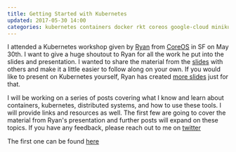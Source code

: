 ```yaml
---
title: Getting Started with Kubernetes
updated: 2017-05-30 14:00
categories: kubernetes containers docker rkt coreos google-cloud minikube kubectl
---
```


I attended a Kubernetes workshop given by [Ryan](https://twitter.com/ryanj) from [CoreOS](http://coreos.com/) in SF on May 30th. I want to give a huge shoutout to Ryan for all the work he put into the slides and presentation. I wanted to share the material from the [slides](http://bit.ly/k8s-fest) with others and make it a little easier to follow along on your own. If you would like to present on Kubernetes yourself, Ryan has created [more slides](http://bit.ly/k8s-workshops) just for that.

I will be working on a series of posts covering what I know and learn about containers, kubernetes, distributed systems, and how to use these tools. I will provide links and resources as well. The first few are going to cover the material from Ryan's presentation and further posts will expand on these topics. If you have any feedback, please reach out to me on [twitter](https://twitter.com/nijaruuu)

The first one can be found [here]({{page.next.url}})
